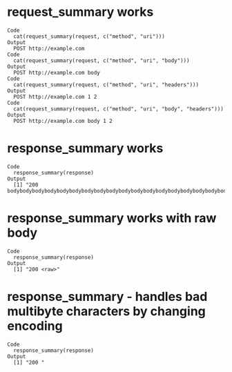 # request_summary works

    Code
      cat(request_summary(request, c("method", "uri")))
    Output
      POST http://example.com
    Code
      cat(request_summary(request, c("method", "uri", "body")))
    Output
      POST http://example.com body
    Code
      cat(request_summary(request, c("method", "uri", "headers")))
    Output
      POST http://example.com 1 2
    Code
      cat(request_summary(request, c("method", "uri", "body", "headers")))
    Output
      POST http://example.com body 1 2

# response_summary works

    Code
      response_summary(response)
    Output
      [1] "200 bodybodybodybodybodybodybodybodybodybodybodybodybodybodybodybodybodybodybodybody"

# response_summary works with raw body

    Code
      response_summary(response)
    Output
      [1] "200 <raw>"

# response_summary - handles bad multibyte characters by changing encoding

    Code
      response_summary(response)
    Output
      [1] "200 "

